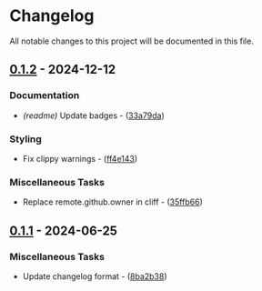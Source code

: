 # Changelog

All notable changes to this project will be documented in this file.

## [0.1.2](https://github.com/stack-rs/human-bandwidth/compare/releases/tag/0.1.2) - 2024-12-12

### Documentation

- *(readme)* Update badges - ([33a79da](https://github.com/stack-rs/human-bandwidth/commit/33a79da974e0126f460d4fb72367f43dd9401c62))

### Styling

- Fix clippy warnings - ([ff4e143](https://github.com/stack-rs/human-bandwidth/commit/ff4e143aa07e4630d82c1904e7923186a475f3d9))

### Miscellaneous Tasks

- Replace remote.github.owner in cliff - ([35ffb66](https://github.com/stack-rs/human-bandwidth/commit/35ffb667c7150113e70fa9295ba903506d6f2c2c))

<!-- generated by git-cliff -->
## [0.1.1](https://github.com///compare/releases/tag/0.1.1) - 2024-06-25

### Miscellaneous Tasks

- Update changelog format - ([8ba2b38](https://github.com///commit/8ba2b38bbfcf34fea7e43ab44096deea16ff5e2b))

<!-- generated by git-cliff -->
